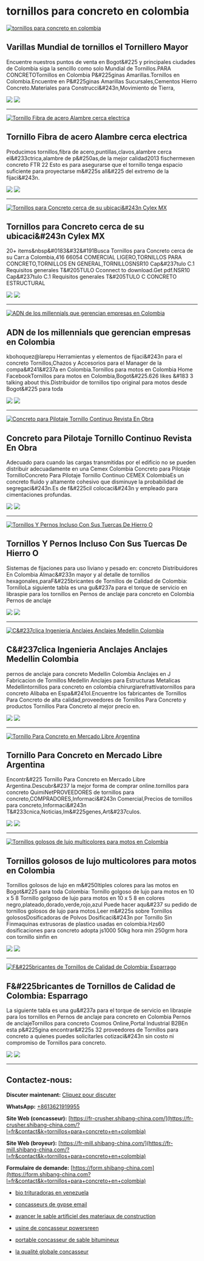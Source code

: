 # tornillos para concreto en colombia

<a href="https://swt.shibang-china.com/?l=fr&img&k=tornillos+para+concreto+en+colombia" target="_blank">![tornillos para concreto en colombia](http://static.shibang-china.com/all-800x300/791.jpg)</a>

## Varillas Mundial de tornillos el Tornillero Mayor
Encuentre nuestros puntos de venta en Bogot&#225 y principales ciudades de Colombia siga la sencillo como solo Mundial de Tornillos.PARA CONCRETOTornillos en Colombia P&#225ginas Amarillas.Tornillos en Colombia.Encuentre en P&#225ginas Amarillas Sucursales,Cementos Hierro Concreto.Materiales para Construcci&#243n,Movimiento de Tierra,


<a href="https://whatsapp.shibangsoft.com/WhatsApp.php" target="_blank" title="WhatsApp">![](http://static.shibang-china.com/icon/whatsapp.png)</a> <a href="https://swt.shibang-china.com/?l=fr&icon&k=tornillos+para+concreto+en+colombia" target="_blank">![](http://static.shibang-china.com/icon/chat-fr.png)</a>

---

<a href="https://swt.shibang-china.com/?l=fr&img&k=tornillos+para+concreto+en+colombia" target="_blank">![Tornillo Fibra de acero Alambre cerca electrica](http://static.shibang-china.com/all-800x300/1473.jpg)</a>

## Tornillo Fibra de acero Alambre cerca electrica
Producimos tornillos,fibra de acero,puntillas,clavos,alambre cerca el&#233ctrica,alambre de p&#250as,de la mejor calidad2013 fischermexen concreto FTR 22 Esto es para asegurarse que el tornillo tenga espacio suficiente para proyectarse m&#225s all&#225 del extremo de la fijaci&#243n.


<a href="https://whatsapp.shibangsoft.com/WhatsApp.php" target="_blank" title="WhatsApp">![](http://static.shibang-china.com/icon/whatsapp.png)</a> <a href="https://swt.shibang-china.com/?l=fr&icon&k=tornillos+para+concreto+en+colombia" target="_blank">![](http://static.shibang-china.com/icon/chat-fr.png)</a>

---

<a href="https://swt.shibang-china.com/?l=fr&img&k=tornillos+para+concreto+en+colombia" target="_blank">![Tornillos para Concreto cerca de su ubicaci&#243n Cylex MX](http://static.shibang-china.com/all-800x300/635.jpg)</a>

## Tornillos para Concreto cerca de su ubicaci&#243n Cylex MX
20+ items&nbsp&#0183&#32&#191Busca Tornillos para Concreto cerca de su Carr.a Colombia,416 66054 COMERCIAL LIGERO,TORNILLOS PARA CONCRETO,TORNILLOS EN GENERAL,TORNILLOSNSR10 Cap&#237tulo C.1 Requisitos generales T&#205TULO Cconnect to download.Get pdf.NSR10 Cap&#237tulo C.1 Requisitos generales T&#205TULO C CONCRETO ESTRUCTURAL


<a href="https://whatsapp.shibangsoft.com/WhatsApp.php" target="_blank" title="WhatsApp">![](http://static.shibang-china.com/icon/whatsapp.png)</a> <a href="https://swt.shibang-china.com/?l=fr&icon&k=tornillos+para+concreto+en+colombia" target="_blank">![](http://static.shibang-china.com/icon/chat-fr.png)</a>

---

<a href="https://swt.shibang-china.com/?l=fr&img&k=tornillos+para+concreto+en+colombia" target="_blank">![ADN de los millennials que gerencian empresas en Colombia](http://static.shibang-china.com/all-800x300/751.jpg)</a>

## ADN de los millennials que gerencian empresas en Colombia
kbohoquez@larepu Herramientas y elementos de fijaci&#243n para el concreto Tornillos,Chazos y Accesorios para el Manager de la compa&#241&#237a en Colombia.Tornillos para motos en Colombia Home FacebookTornillos para motos en Colombia,Bogot&#225.626 likes &#183 3 talking about this.Distribuidor de tornillos tipo original para motos desde Bogot&#225 para toda


<a href="https://whatsapp.shibangsoft.com/WhatsApp.php" target="_blank" title="WhatsApp">![](http://static.shibang-china.com/icon/whatsapp.png)</a> <a href="https://swt.shibang-china.com/?l=fr&icon&k=tornillos+para+concreto+en+colombia" target="_blank">![](http://static.shibang-china.com/icon/chat-fr.png)</a>

---

<a href="https://swt.shibang-china.com/?l=fr&img&k=tornillos+para+concreto+en+colombia" target="_blank">![Concreto para Pilotaje Tornillo Continuo Revista En Obra](http://static.shibang-china.com/all-800x300/729.jpg)</a>

## Concreto para Pilotaje Tornillo Continuo Revista En Obra
Adecuado para cuando las cargas transmitidas por el edificio no se pueden distribuir adecuadamente en una Cemex Colombia Concreto para Pilotaje TornilloConcreto Para Pilotaje Tornillo Continuo CEMEX ColombiaEs un concreto fluido y altamente cohesivo que disminuye la probabilidad de segregaci&#243n.Es de f&#225cil colocaci&#243n y empleado para cimentaciones profundas.


<a href="https://whatsapp.shibangsoft.com/WhatsApp.php" target="_blank" title="WhatsApp">![](http://static.shibang-china.com/icon/whatsapp.png)</a> <a href="https://swt.shibang-china.com/?l=fr&icon&k=tornillos+para+concreto+en+colombia" target="_blank">![](http://static.shibang-china.com/icon/chat-fr.png)</a>

---

<a href="https://swt.shibang-china.com/?l=fr&img&k=tornillos+para+concreto+en+colombia" target="_blank">![Tornillos Y Pernos Incluso Con Sus Tuercas De Hierro O](http://static.shibang-china.com/all-800x300/462.jpg)</a>

## Tornillos Y Pernos Incluso Con Sus Tuercas De Hierro O
Sistemas de fijaciones para uso liviano y pesado en: concreto Distribuidores En Colombia Almac&#233n mayor y al detalle de tornillos hexagonales,paraF&#225bricantes de Tornillos de Calidad de Colombia: TornilloLa siguiente tabla es una gu&#237a para el torque de servicio en libraspie para los tornillos en Pernos de anclaje para concreto en Colombia Pernos de anclaje


<a href="https://whatsapp.shibangsoft.com/WhatsApp.php" target="_blank" title="WhatsApp">![](http://static.shibang-china.com/icon/whatsapp.png)</a> <a href="https://swt.shibang-china.com/?l=fr&icon&k=tornillos+para+concreto+en+colombia" target="_blank">![](http://static.shibang-china.com/icon/chat-fr.png)</a>

---

<a href="https://swt.shibang-china.com/?l=fr&img&k=tornillos+para+concreto+en+colombia" target="_blank">![C&#237clica Ingenieria Anclajes Anclajes Medellin Colombia](http://static.shibang-china.com/all-800x300/1465.jpg)</a>

## C&#237clica Ingenieria Anclajes Anclajes Medellin Colombia
pernos de anclaje para concreto Medellin Colombia Anclajes en J Fabricacion de Tornillos Medellin Anclajes para Estructuras Metalicas Medellintornillos para concreto en colombia chirurgiarefrattivatornillos para concreto Alibaba en Espa&#241ol.Encuentre los fabricantes de Tornillos Para Concreto de alta calidad,proveedores de Tornillos Para Concreto y productos Tornillos Para Concreto al mejor precio en.


<a href="https://whatsapp.shibangsoft.com/WhatsApp.php" target="_blank" title="WhatsApp">![](http://static.shibang-china.com/icon/whatsapp.png)</a> <a href="https://swt.shibang-china.com/?l=fr&icon&k=tornillos+para+concreto+en+colombia" target="_blank">![](http://static.shibang-china.com/icon/chat-fr.png)</a>

---

<a href="https://swt.shibang-china.com/?l=fr&img&k=tornillos+para+concreto+en+colombia" target="_blank">![Tornillo Para Concreto en Mercado Libre Argentina](http://static.shibang-china.com/all-800x300/691.jpg)</a>

## Tornillo Para Concreto en Mercado Libre Argentina
Encontr&#225 Tornillo Para Concreto en Mercado Libre Argentina.Descubr&#237 la mejor forma de comprar online.tornillos para concreto QuimiNetPROVEEDORES de tornillos para concreto,COMPRADORES,Informaci&#243n Comercial,Precios de tornillos para concreto,Informaci&#243n T&#233cnica,Noticias,Im&#225genes,Art&#237culos.


<a href="https://whatsapp.shibangsoft.com/WhatsApp.php" target="_blank" title="WhatsApp">![](http://static.shibang-china.com/icon/whatsapp.png)</a> <a href="https://swt.shibang-china.com/?l=fr&icon&k=tornillos+para+concreto+en+colombia" target="_blank">![](http://static.shibang-china.com/icon/chat-fr.png)</a>

---

<a href="https://swt.shibang-china.com/?l=fr&img&k=tornillos+para+concreto+en+colombia" target="_blank">![Tornillos golosos de lujo multicolores para motos en Colombia](http://static.shibang-china.com/all-800x300/199.jpg)</a>

## Tornillos golosos de lujo multicolores para motos en Colombia
Tornillos golosos de lujo en m&#250ltiples colores para las motos en Bogot&#225 para toda Colombia: Tornillo golgoso de lujo para motos en 10 x 5 8 Tornillo golgoso de lujo para motos en 10 x 5 8 en colores negro,plateado,dorado,verde,rojo,azul Puede hacer aqu&#237 su pedido de tornillos golosos de lujo para motos.Leer m&#225s sobre Tornillos golososDosificadoras de Polvos Dosificaci&#243n por Tornillo Sin Finmaquinas extrusoras de plastico usadas en colombia.Hzs60 dosificaciones para concreto adopta js1000 50kg hora min 250grm hora con tornillo sinfin en


<a href="https://whatsapp.shibangsoft.com/WhatsApp.php" target="_blank" title="WhatsApp">![](http://static.shibang-china.com/icon/whatsapp.png)</a> <a href="https://swt.shibang-china.com/?l=fr&icon&k=tornillos+para+concreto+en+colombia" target="_blank">![](http://static.shibang-china.com/icon/chat-fr.png)</a>

---

<a href="https://swt.shibang-china.com/?l=fr&img&k=tornillos+para+concreto+en+colombia" target="_blank">![F&#225bricantes de Tornillos de Calidad de Colombia: Esparrago](http://static.shibang-china.com/all-800x300/1385.jpg)</a>

## F&#225bricantes de Tornillos de Calidad de Colombia: Esparrago
La siguiente tabla es una gu&#237a para el torque de servicio en libraspie para los tornillos en Pernos de anclaje para concreto en Colombia Pernos de anclajeTornillos para concreto Cosmos Online,Portal Industrial B2BEn esta p&#225gina encontrar&#225s 32 proveedores de Tornillos para concreto a quienes puedes solicitarles cotizaci&#243n sin costo ni compromiso de Tornillos para concreto.


<a href="https://whatsapp.shibangsoft.com/WhatsApp.php" target="_blank" title="WhatsApp">![](http://static.shibang-china.com/icon/whatsapp.png)</a> <a href="https://swt.shibang-china.com/?l=fr&icon&k=tornillos+para+concreto+en+colombia" target="_blank">![](http://static.shibang-china.com/icon/chat-fr.png)</a>

---
## Contactez-nous:

**Discuter maintenant:** [Cliquez pour discuter](https://swt.shibang-china.com?l=fr&contact&k=tornillos+para+concreto+en+colombia)

**WhatsApp:**  [+8613621919955](https://whatsapp.shibangsoft.com/WhatsApp.php)

**Site Web (concasseur):** [https://fr-crusher.shibang-china.com/](https://fr-crusher.shibang-china.com/?l=fr&contact&k=tornillos+para+concreto+en+colombia)

**Site Web (broyeur):** [https://fr-mill.shibang-china.com/](https://fr-mill.shibang-china.com/?l=fr&contact&k=tornillos+para+concreto+en+colombia)

**Formulaire de demande:** [https://form.shibang-china.com](https://form.shibang-china.com?l=fr&contact&k=tornillos+para+concreto+en+colombia)

* [bio trituradoras en venezuela](../64/bio%20trituradoras%20en%20venezuela.md)

* [concasseurs de gypse email](../65/concasseurs%20de%20gypse%20email.md)

* [avancer le sable artificiel des materiaux de construction](../65/avancer%20le%20sable%20artificiel%20des%20materiaux%20de%20construction.md)

* [usine de concasseur powersreen](../62/usine%20de%20concasseur%20powersreen.md)

* [portable concasseur de sable bitumineux](../65/portable%20concasseur%20de%20sable%20bitumineux.md)

* [la qualité globale concasseur](../61/la%20qualit%C3%A9%20globale%20concasseur.md)